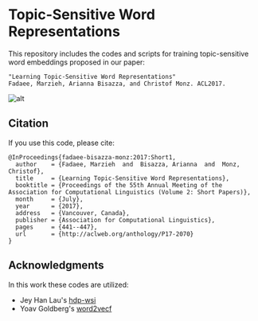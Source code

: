 # Topic-Sensitive Word Representations

This repository includes the codes and scripts for training topic-sensitive word embeddings proposed in our paper:
```
"Learning Topic-Sensitive Word Representations" 
Fadaee, Marzieh, Arianna Bisazza, and Christof Monz. ACL2017.
```
![alt](https://user-images.githubusercontent.com/8711401/30002703-a936b914-90b0-11e7-94ea-209901e9bc2c.png)

## Citation

If you use this code, please cite:
```
@InProceedings{fadaee-bisazza-monz:2017:Short1,
  author    = {Fadaee, Marzieh  and  Bisazza, Arianna  and  Monz, Christof},
  title     = {Learning Topic-Sensitive Word Representations},
  booktitle = {Proceedings of the 55th Annual Meeting of the Association for Computational Linguistics (Volume 2: Short Papers)},
  month     = {July},
  year      = {2017},
  address   = {Vancouver, Canada},
  publisher = {Association for Computational Linguistics},
  pages     = {441--447},
  url       = {http://aclweb.org/anthology/P17-2070}
}
```

## Acknowledgments

In this work these codes are utilized:

- Jey Han Lau's [hdp-wsi](https://github.com/jhlau/hdp-wsi)
- Yoav Goldberg's [word2vecf](https://bitbucket.org/yoavgo/word2vecf/)
